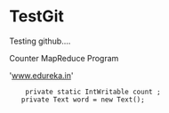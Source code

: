 TestGit
=======

Testing github....

Counter MapReduce Program

'www.edureka.in'

      
    	private static IntWritable count ;
       private Text word = new Text(); 
